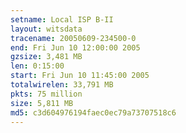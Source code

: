 ```yaml
---
setname: Local ISP B-II
layout: witsdata
tracename: 20050609-234500-0
end: Fri Jun 10 12:00:00 2005
gzsize: 3,481 MB
len: 0:15:00
start: Fri Jun 10 11:45:00 2005
totalwirelen: 33,791 MB
pkts: 75 million
size: 5,811 MB
md5: c3d604976194faec0ec79a73707518c6
---
```

